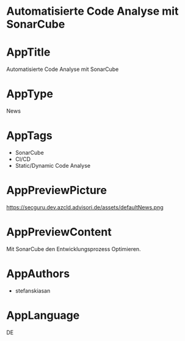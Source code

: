 # Automatisierte Code Analyse mit SonarCube








# AppTitle
Automatisierte Code Analyse mit SonarCube

# AppType
News

# AppTags
 - SonarCube
 - CI/CD
 - Static/Dynamic Code Analyse

# AppPreviewPicture
https://secguru.dev.azcld.advisori.de/assets/defaultNews.png

# AppPreviewContent
Mit SonarCube den Entwicklungsprozess Optimieren.

# AppAuthors
 - stefanskiasan

# AppLanguage
DE
